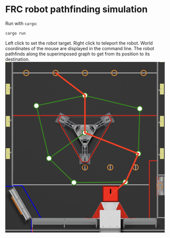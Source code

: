 # FRC robot pathfinding simulation
Run with `cargo`:
```bash
cargo run
```
Left click to set the robot target.
Right click to teleport the robot.
World coordinates of the mouse are displayed in the command line.
The robot pathfinds along the superimposed graph to get from its position to its destination.
![Pathfinding example](/example.png)
